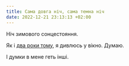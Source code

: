 ```yaml
---
title: Сама довга ніч, сама темна ніч
date: 2022-12-21 23:13:13 +02:00
---
```


Ніч зимового сонцестояння.

Як і [два роки тому][1], я дивлюсь у вікно. Думаю.

І думки в мене геть інші.

[1]: https://kastaneda.kiev.ua/2020/12/22/solstice.html
